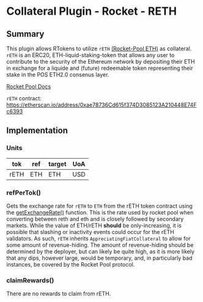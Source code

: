 # Collateral Plugin - Rocket - RETH

## Summary

This plugin allows RTokens to utilize `rETH` [(Rocket-Pool ETH)](https://github.com/rocket-pool/rocketpool/blob/master/contracts/contract/token/RocketTokenRETH.sol)
as collateral. `rETH` is an ERC20, ETH-liquid-staking-token that allows any user to contribute to the security of the
Ethereum network by depositing their ETH in exchange for a liquide and (future) redeemable token representing their
stake in the POS ETH2.0 consenus layer.

[Rocket Pool Docs](https://docs.rocketpool.net/overview/)

`rETH` contract: <https://etherscan.io/address/0xae78736Cd615f374D3085123A210448E74Fc6393>

## Implementation

### Units

| tok  | ref | target | UoA |
| ---- | --- | ------ | --- |
| rETH | ETH | ETH    | USD |

### refPerTok()

Gets the exchange rate for `rETH` to `ETH` from the rETH token contract using the [getExchangeRate()](https://github.com/rocket-pool/rocketpool/blob/master/contracts/contract/token/RocketTokenRETH.sol#L66)
function. This is the rate used by rocket pool when converting between reth and eth and is closely followed by secondary markets.
While the value of ETH/rETH **should** be only-increasing, it is possible that slashing or inactivity events could occur for the rETH
validators. As such, `rETH` inherits `AppreciatingFiatCollateral` to allow for some amount of revenue-hiding. The amount of
revenue-hiding should be determined by the deployer, but can likely be quite high, as it is more likely that any dips, however large,
would be temporary, and, in particularly bad instances, be covered by the Rocket Pool protocol.

### claimRewards()

There are no rewards to claim from rETH.

